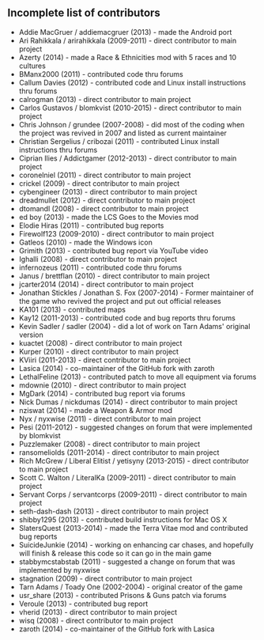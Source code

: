 ## Incomplete list of contributors

- Addie MacGruer / addiemacgruer (2013) - made the Android port
- Ari Rahikkala / arirahikkala (2009-2011) - direct contributor to main project
- Azerty (2014) - made a Race & Ethnicities mod with 5 races and 10 cultures
- BManx2000 (2011) - contributed code thru forums
- Callum Davies (2012) - contributed code and Linux install instructions thru forums
- calrogman (2013) - direct contributor to main project
- Carlos Gustavos / blomkvist (2010-2015) - direct contributor to main project
- Chris Johnson / grundee (2007-2008) - did most of the coding when the project was revived in 2007 and listed as current maintainer
- Christian Sergelius / cribozai (2011) - contributed Linux install instructions thru forums
- Ciprian Ilies / Addictgamer (2012-2013) - direct contributor to main project
- coronelniel (2011) - direct contributor to main project
- crickel (2009) - direct contributor to main project
- cybengineer (2013) - direct contributor to main project
- dreadmullet (2012) - direct contributor to main project
- dtomandl (2008) - direct contributor to main project
- ed boy (2013) - made the LCS Goes to the Movies mod
- Elodie Hiras (2011) - contributed bug reports
- Firewolf123 (2009-2010) - direct contributor to main project
- Gatleos (2010) - made the Windows icon
- Grimith (2013) - contributed bug report via YouTube video
- Ighalli (2008) - direct contributor to main project
- infernozeus (2011) - contributed code thru forums
- Janus / brettflan (2010) - direct contributor to main project
- jcarter2014 (2014) - direct contributor to main project
- Jonathan Stickles / Jonathan S. Fox (2007-2014) - Former maintainer of the game who revived the project and put out official releases
- KA101 (2013) - contributed maps
- Kay12 (2011-2013) - contributed code and bug reports thru forums
- Kevin Sadler / sadler (2004) - did a lot of work on Tarn Adams' original version
- kuactet (2008) - direct contributor to main project
- Kurper (2010) - direct contributor to main project
- KViiri (2011-2013) - direct contributor to main project
- Lasica (2014) - co-maintainer of the GitHub fork with zaroth
- LethalFeline (2013) - contributed patch to move all equipment via forums
- mdownie (2010) - direct contributor to main project
- MgDark (2014) - contributed bug report via forums
- Nick Dumas / nickdumas (2014) - direct contributor to main project
- nziswat (2014) - made a Weapon & Armor mod
- Nyx / nyxwise (2011) - direct contributor to main project
- Pesi (2011-2012) - suggested changes on forum that were implemented by blomkvist
- Puzzlemaker (2008) - direct contributor to main project
- ransomeliolds (2011-2014) - direct contributor to main project
- Rich McGrew / Liberal Elitist / yetisyny (2013-2015) - direct contributor to main project
- Scott C. Walton / LiteralKa (2009-2011) - direct contributor to main project
- Servant Corps / servantcorps (2009-2011) - direct contributor to main project
- seth-dash-dash (2013) - direct contributor to main project
- shibby1295 (2013) - contributed build instructions for Mac OS X
- SlatersQuest (2013-2014) - made the Terra Vitae mod and contributed bug reports
- SuicideJunkie (2014) - working on enhancing car chases, and hopefully will finish & release this code so it can go in the main game
- stabbymcstabstab (2011) - suggested a change on forum that was implemented by nyxwise
- stagnation (2009) - direct contributor to main project
- Tarn Adams / Toady One (2002-2004) - original creator of the game
- usr_share (2013) - contributed Prisons & Guns patch via forums
- Veroule (2013) - contributed bug report
- vherid (2013) - direct contributor to main project
- wisq (2008) - direct contributor to main project
- zaroth (2014) - co-maintainer of the GitHub fork with Lasica
